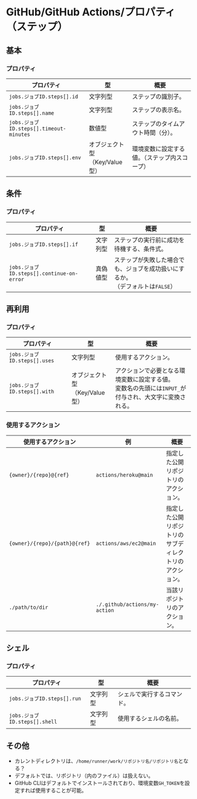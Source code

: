 # GitHub/GitHub Actions/プロパティ（ステップ）

## 基本

### プロパティ

| プロパティ                              | 型                                  | 概要                                         |
| --------------------------------------- | ----------------------------------- | -------------------------------------------- |
| `jobs.ジョブID.steps[].id`              | 文字列型                            | ステップの識別子。                           |
| `jobs.ジョブID.steps[].name`            | 文字列型                            | ステップの表示名。                           |
| `jobs.ジョブID.steps[].timeout-minutes` | 数値型                              | ステップのタイムアウト時間（分）。           |
| `jobs.ジョブID.steps[].env`             | オブジェクト型<br />（Key/Value型） | 環境変数に設定する値。（ステップ内スコープ） |

## 条件

### プロパティ

| プロパティ                                | 型       | 概要                                                         |
| ----------------------------------------- | -------- | ------------------------------------------------------------ |
| `jobs.ジョブID.steps[].if`                | 文字列型 | ステップの実行前に成功を待機する、条件式。                   |
| `jobs.ジョブID.steps[].continue-on-error` | 真偽値型 | ステップが失敗した場合でも、ジョブを成功扱いにするか。<br />（デフォルトは`FALSE`） |

## 再利用

### プロパティ

| プロパティ                   | 型                                  | 概要                                                         |
| ---------------------------- | ----------------------------------- | ------------------------------------------------------------ |
| `jobs.ジョブID.steps[].uses` | 文字列型                            | 使用するアクション。                                         |
| `jobs.ジョブID.steps[].with` | オブジェクト型<br />（Key/Value型） | アクションで必要となる環境変数に設定する値。<br />変数名の先頭には`INPUT_`が付与され、大文字に変換される。 |

### 使用するアクション

| 使用するアクション            | 例                            | 概要                                                   |
| ----------------------------- | ----------------------------- | ------------------------------------------------------ |
| `{owner}/{repo}@{ref}`        | `actions/heroku@main`         | 指定した公開リポジトリのアクション。                   |
| `{owner}/{repo}/{path}@{ref}` | `actions/aws/ec2@main`        | 指定した公開リポジトリのサブディレクトリのアクション。 |
| `./path/to/dir`               | `./.github/actions/my-action` | 当該リポジトリのアクション。                           |

## シェル

### プロパティ

| プロパティ                    | 型       | 概要                       |
| ----------------------------- | -------- | -------------------------- |
| `jobs.ジョブID.steps[].run`   | 文字列型 | シェルで実行するコマンド。 |
| `jobs.ジョブID.steps[].shell` | 文字列型 | 使用するシェルの名前。     |

## その他

- カレントディレクトリは、`/home/runner/work/リポジトリ名/リポジトリ名`となる？
- デフォルトでは、リポジトリ（内のファイル）は扱えない。
- GitHub CLIはデフォルトでインストールされており、環境変数`GH_TOKEN`を設定すれば使用することが可能。
